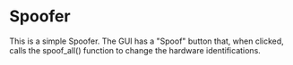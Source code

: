 # Spoofer
This is a simple Spoofer. The GUI has a "Spoof" button that, when clicked, calls the spoof_all() function to change the hardware identifications.

